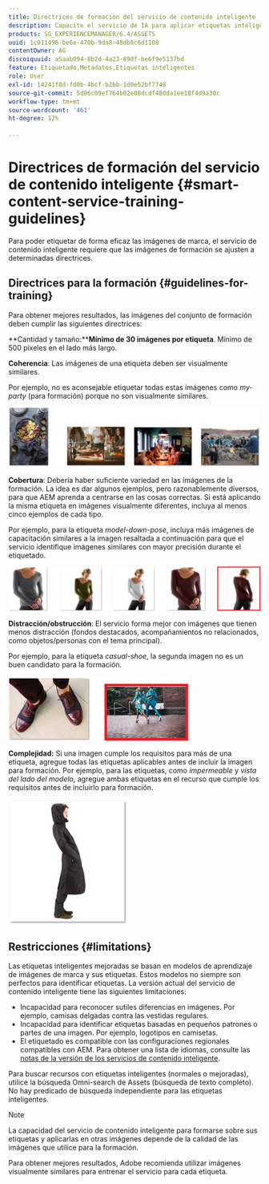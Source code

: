 ```yaml
---
title: Directrices de formación del servicio de contenido inteligente
description: Capacite el servicio de IA para aplicar etiquetas inteligentes a los recursos
products: SG_EXPERIENCEMANAGER/6.4/ASSETS
uuid: 1c011496-be6e-470b-9da8-48db8c6d1108
contentOwner: AG
discoiquuid: a5aab094-8b2d-4a23-890f-be6f9e5137bd
feature: Etiquetado,Metadatos,Etiquetas inteligentes
role: User
exl-id: 14241f8d-fd0b-4bcf-b2bb-1d0e52bf7748
source-git-commit: 5d96c09ef764b02e08dcdf480da1ee18f4d9a30c
workflow-type: tm+mt
source-wordcount: '461'
ht-degree: 12%

---
```


# Directrices de formación del servicio de contenido inteligente {#smart-content-service-training-guidelines}

Para poder etiquetar de forma eficaz las imágenes de marca, el servicio de contenido inteligente requiere que las imágenes de formación se ajusten a determinadas directrices.

## Directrices para la formación {#guidelines-for-training}

Para obtener mejores resultados, las imágenes del conjunto de formación deben cumplir las siguientes directrices:

**Cantidad y tamaño:****Mínimo de 30 imágenes por etiqueta**. Mínimo de 500 píxeles en el lado más largo.

**Coherencia**: Las imágenes de una etiqueta deben ser visualmente similares.

Por ejemplo, no es aconsejable etiquetar todas estas imágenes como *my-party* (para formación) porque no son visualmente similares.

![Imágenes ilustrativas para ejemplificar las directrices de formación](assets/do-not-localize/coherence.png)

**Cobertura**: Debería haber suficiente variedad en las imágenes de la formación. La idea es dar algunos ejemplos, pero razonablemente diversos, para que AEM aprenda a centrarse en las cosas correctas. Si está aplicando la misma etiqueta en imágenes visualmente diferentes, incluya al menos cinco ejemplos de cada tipo.

Por ejemplo, para la etiqueta *model-down-pose*, incluya más imágenes de capacitación similares a la imagen resaltada a continuación para que el servicio identifique imágenes similares con mayor precisión durante el etiquetado.

![Imágenes ilustrativas para ejemplificar las directrices de formación](assets/do-not-localize/coverage_1.png)

**Distracción/obstrucción**: El servicio forma mejor con imágenes que tienen menos distracción (fondos destacados, acompañamientos no relacionados, como objetos/personas con el tema principal).

Por ejemplo, para la etiqueta *casual-shoe*, la segunda imagen no es un buen candidato para la formación.

![Imágenes ilustrativas para ejemplificar las directrices de formación](assets/do-not-localize/distraction.png)

**Complejidad:** Si una imagen cumple los requisitos para más de una etiqueta, agregue todas las etiquetas aplicables antes de incluir la imagen para formación. Por ejemplo, para las etiquetas, como *impermeable* y *vista del lado del modelo*, agregue ambas etiquetas en el recurso que cumple los requisitos antes de incluirlo para formación.

![Imágenes ilustrativas para ejemplificar las directrices de formación](assets/do-not-localize/completeness.png)

## Restricciones     {#limitations}

Las etiquetas inteligentes mejoradas se basan en modelos de aprendizaje de imágenes de marca y sus etiquetas. Estos modelos no siempre son perfectos para identificar etiquetas. La versión actual del servicio de contenido inteligente tiene las siguientes limitaciones:

* Incapacidad para reconocer sutiles diferencias en imágenes. Por ejemplo, camisas delgadas contra las vestidas regulares.
* Incapacidad para identificar etiquetas basadas en pequeños patrones o partes de una imagen. Por ejemplo, logotipos en camisetas.
* El etiquetado es compatible con las configuraciones regionales compatibles con AEM. Para obtener una lista de idiomas, consulte las [notas de la versión de los servicios de contenido inteligente](/help/release-notes/smart-content-service-release-notes.md).

Para buscar recursos con etiquetas inteligentes (normales o mejoradas), utilice la búsqueda Omni-search de Assets (búsqueda de texto completo). No hay predicado de búsqueda independiente para las etiquetas inteligentes.

>[!NOTE]
>
>La capacidad del servicio de contenido inteligente para formarse sobre sus etiquetas y aplicarlas en otras imágenes depende de la calidad de las imágenes que utilice para la formación.
>
>Para obtener mejores resultados, Adobe recomienda utilizar imágenes visualmente similares para entrenar el servicio para cada etiqueta.
